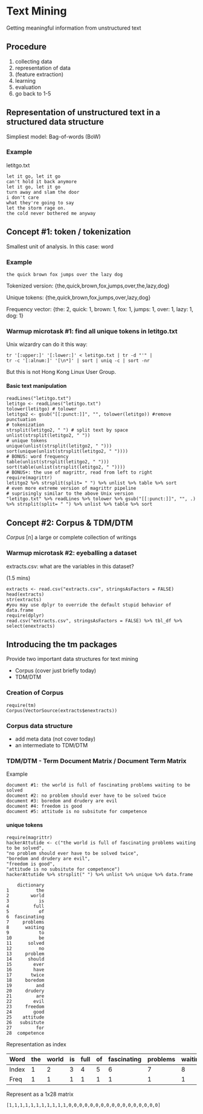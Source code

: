 # Text Mining

Getting meaningful information from unstructured text

## Procedure

1. collecting data
2. representation of data
3. (feature extraction)
4. learning
5. evaluation
6. go back to 1-5

## Representation of unstructured text in a structured data structure

Simpliest model: Bag-of-words (BoW)

### Example

letitgo.txt

```
let it go, let it go
can't hold it back anymore
let it go, let it go
turn away and slam the door
i don't care
what they're going to say
let the storm rage on.
the cold never bothered me anyway
```

## Concept #1: token / tokenization

Smallest unit of analysis. In this case: word

### Example

```
the quick brown fox jumps over the lazy dog
```

Tokenized version: {the,quick,brown,fox,jumps,over,the,lazy,dog}

Unique tokens: {the,quick,brown,fox,jumps,over,lazy,dog}

Frequency vector: {the: 2, quick: 1, brown: 1, fox: 1, jumps: 1, over: 1, lazy: 1, dog: 1}

### Warmup microtask #1: find all unique tokens in letitgo.txt

Unix wizardry can do it this way:

```{bash}
tr '[:upper:]' '[:lower:]' < letitgo.txt | tr -d "'" |
tr -c '[:alnum:]' '[\n*]' | sort | uniq -c | sort -nr
```

But this is not Hong Kong Linux User Group.

#### Basic text manipulation

```{r}
readLines("letitgo.txt")
letitgo <- readLines("letitgo.txt")
tolower(letitgo) # tolower
letitgo2 <- gsub("[[:punct:]]", "", tolower(letitgo)) #remove punctuation
# tokenization
strsplit(letitgo2, " ") # split text by space
unlist(strsplit(letitgo2, " "))
# unique tokens
unique(unlist(strsplit(letitgo2, " ")))
sort(unique(unlist(strsplit(letitgo2, " "))))
# BONUS: word frequency
table(unlist(strsplit(letitgo2, " ")))
sort(table(unlist(strsplit(letitgo2, " "))))
# BONUS+: the use of magrittr, read from left to right
require(magrittr)
letitgo2 %>% strsplit(split= " ") %>% unlist %>% table %>% sort
# even more extreme version of magrittr pipeline
# suprisingly similar to the above Unix version
"letitgo.txt" %>% readLines %>% tolower %>% gsub("[[:punct:]]", "", .) %>% strsplit(split= " ") %>% unlist %>% table %>% sort
```

## Concept #2: Corpus & TDM/DTM

_Corpus_ [n] a large or complete collection of writings

### Warmup microtask #2: eyeballing a dataset

extracts.csv: what are the variables in this dataset?

(1.5 mins)

```{r}
extracts <- read.csv("extracts.csv", stringsAsFactors = FALSE)
head(extracts)
str(extracts)
#you may use dplyr to override the default stupid behavior of data.frame
require(dplyr)
read.csv("extracts.csv", stringsAsFactors = FALSE) %>% tbl_df %>% select(enextracts)
```

## Introducing the tm packages

Provide two important data structures for text mining

- Corpus (cover just briefly today)
- TDM/DTM

### Creation of Corpus

```{r}
require(tm)
Corpus(VectorSource(extracts$enextracts))
```

### Corpus data structure

- add meta data (not cover today)
- an intermediate to TDM/DTM

### TDM/DTM - Term Document Matrix / Document Term Matrix

Example

```
document #1: the world is full of fascinating problems waiting to be solved
document #2: no problem should ever have to be solved twice
document #3: boredom and drudery are evil
document #4: freedom is good
document #5: attitude is no subsitute for competence
```

#### unique tokens

```{r}
require(magrittr)
hackerAttutide <- c("the world is full of fascinating problems waiting to be solved",
"no problem should ever have to be solved twice",
"boredom and drudery are evil",
"freedom is good",
"attitude is no subsitute for competence")
hackerAttutide %>% strsplit(" ") %>% unlist %>% unique %>% data.frame
```

```
    dictionary
1          the
2        world
3           is
4         full
5           of
6  fascinating
7     problems
8      waiting
9           to
10          be
11      solved
12          no
13     problem
14      should
15        ever
16        have
17       twice
18     boredom
19         and
20     drudery
21         are
22        evil
23     freedom
24        good
25    attitude
26   subsitute
27         for
28  competence
```

Representation as index


Word | the | world | is | full | of | fascinating | problems | waiting | to | be | solved
------ | --- | ----- | -- | ---- | --- | ---------- | -------- | ------- | -- | -- | ------
Index | 1 | 2 | 3 | 4 | 5 | 6 | 7 | 8 | 9 | 10 | 11
Freq | 1 | 1 | 1 | 1 | 1 | 1 | 1 | 1 | 1 | 1 | 1


Represent as a 1x28 matrix

```
[1,1,1,1,1,1,1,1,1,1,1,0,0,0,0,0,0,0,0,0,0,0,0,0,0,0,0,0]
```
